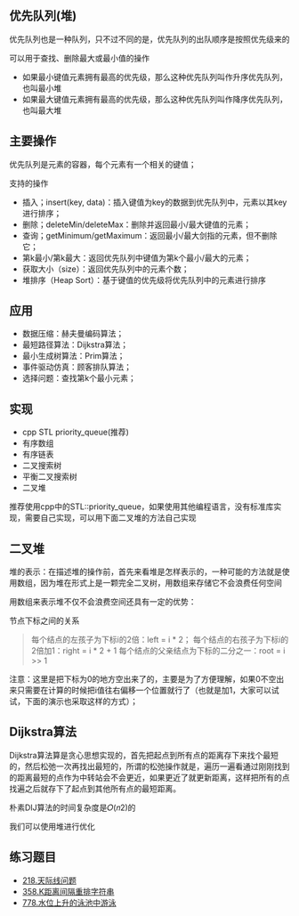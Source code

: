 ## 优先队列(堆)

优先队列也是一种队列，只不过不同的是，优先队列的出队顺序是按照优先级来的

可以用于查找、删除最大或最小值的操作

- 如果最小键值元素拥有最高的优先级，那么这种优先队列叫作升序优先队列，也叫最小堆
- 如果最大键值元素拥有最高的优先级，那么这种优先队列叫作降序优先队列，也叫最大堆

## 主要操作

优先队列是元素的容器，每个元素有一个相关的键值；

支持的操作

- 插入；insert(key, data)：插入键值为key的数据到优先队列中，元素以其key进行排序；
- 删除；deleteMin/deleteMax：删除并返回最小/最大键值的元素；
- 查询；getMinimum/getMaximum：返回最小/最大剑指的元素，但不删除它；
- 第k最小/第k最大：返回优先队列中键值为第k个最小/最大的元素；
- 获取大小（size）：返回优先队列中的元素个数；
- 堆排序（Heap Sort）：基于键值的优先级将优先队列中的元素进行排序

## 应用

- 数据压缩：赫夫曼编码算法；
- 最短路径算法：Dijkstra算法；
- 最小生成树算法：Prim算法；
- 事件驱动仿真：顾客排队算法；
- 选择问题：查找第k个最小元素；

## 实现

- cpp STL priority_queue(推荐)
- 有序数组
- 有序链表
- 二叉搜索树
- 平衡二叉搜索树
- 二叉堆

推荐使用cpp中的STL::priority_queue，如果使用其他编程语言，没有标准库实现，需要自己实现，可以用下面二叉堆的方法自己实现

## 二叉堆

堆的表示：在描述堆的操作前，首先来看堆是怎样表示的，一种可能的方法就是使用数组，因为堆在形式上是一颗完全二叉树，用数组来存储它不会浪费任何空间

用数组来表示堆不仅不会浪费空间还具有一定的优势：

节点下标之间的关系

  > 每个结点的左孩子为下标i的2倍：left = i * 2；
  > 每个结点的右孩子为下标i的2倍加1：right = i * 2 + 1
  > 每个结点的父亲结点为下标的二分之一：root = i >> 1

注意：这里是把下标为0的地方空出来了的，主要是为了方便理解，如果0不空出来只需要在计算的时候把i值往右偏移一个位置就行了（也就是加1，大家可以试试，下面的演示也采取这样的方式）；

## Dijkstra算法

Dijkstra算法算是贪心思想实现的，首先把起点到所有点的距离存下来找个最短的，然后松弛一次再找出最短的，所谓的松弛操作就是，遍历一遍看通过刚刚找到的距离最短的点作为中转站会不会更近，如果更近了就更新距离，这样把所有的点找遍之后就存下了起点到其他所有点的最短距离。

朴素DIJ算法的时间复杂度是𝑂(𝑛2)的

我们可以使用堆进行优化

## 练习题目

- [218.天际线问题](../algorithm/201-300/218.%20天际线问题.md)
- [358.K距离间隔重排字符串](../algorithm/301-400/358.%20K%20距离间隔重排字符串.md)
- [778.水位上升的泳池中游泳](../algorithm/701-800/778.%20水位上升的泳池中游泳.md)
